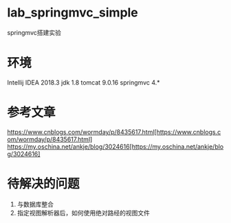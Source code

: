 # lab_springmvc_simple
springmvc搭建实验

# 环境
Intellij IDEA 2018.3
jdk 1.8
tomcat 9.0.16
springmvc 4.*

# 参考文章
https://www.cnblogs.com/wormday/p/8435617.html[https://www.cnblogs.com/wormday/p/8435617.html]
https://my.oschina.net/ankje/blog/3024616[https://my.oschina.net/ankje/blog/3024616]

# 待解决的问题
1. 与数据库整合
2. 指定视图解析器后，如何使用绝对路经的视图文件
